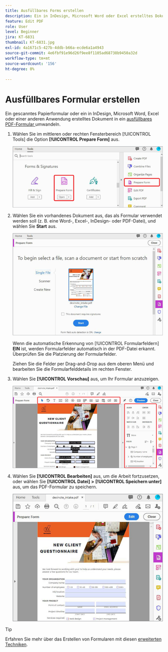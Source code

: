 ```yaml
---
title: Ausfüllbares Forms erstellen
description: Ein in InDesign, Microsoft Word oder Excel erstelltes Dokument in ein ausfüllbares PDF-Formular umwandeln
feature: Edit PDF
role: User
level: Beginner
jira: KT-6831
thumbnail: KT-6831.jpg
exl-id: 4a1671c5-427b-4ddb-b66a-ecde6a1a4943
source-git-commit: 4e6fbf91e96d26f9ee8f1105ad68738b9450a32d
workflow-type: tm+mt
source-wordcount: '156'
ht-degree: 0%

---
```


# Ausfüllbares Formular erstellen

Ein gescanntes Papierformular oder ein in InDesign, Microsoft Word, Excel oder einer anderen Anwendung erstelltes Dokument in ein [ausfüllbares PDF-Formular ](https://www.adobe.com/de/acrobat/online/sign-pdf.html) umwandeln.

1. Wählen Sie im mittleren oder rechten Fensterbereich [!UICONTROL Tools] die Option **[!UICONTROL Prepare Form]** aus.

   ![Formularschritt 1](../assets/Form_1.png)

1. Wählen Sie ein vorhandenes Dokument aus, das als Formular verwendet werden soll (z. B. eine Word-, Excel-, InDesign- oder PDF-Datei), und wählen Sie **Start** aus.

   ![Formularschritt 2](../assets/Form_2.png)

   Wenn die automatische Erkennung von [!UICONTROL Formularfeldern] **EIN** ist, werden Formularfelder automatisch in der PDF-Datei erkannt. Überprüfen Sie die Platzierung der Formularfelder.

   Ziehen Sie die Felder per Drag-and-Drop aus dem oberen Menü und bearbeiten Sie die Formularfelddetails im rechten Fenster.

1. Wählen Sie **[!UICONTROL Vorschau]** aus, um Ihr Formular anzuzeigen.

   ![Formularschritt 3](../assets/Form_3.png)

1. Wählen Sie **[!UICONTROL Bearbeiten]** aus, um die Arbeit fortzusetzen, oder wählen Sie **[!UICONTROL Datei]** **>** **[!UICONTROL Speichern unter]** aus, um das PDF-Formular zu speichern.

   ![Formularschritt 4](../assets/Form_4.png)

>[!TIP]
>
>Erfahren Sie mehr über das Erstellen von Formularen mit diesen [erweiterten Techniken](../advanced-tasks/advancedforms.md).